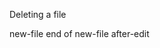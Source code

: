 Deleting a file

<dyad-delete path="to-be-deleted.txt"></dyad-delete>
<nati-write path="new-file.js" description="new file">
new-file
end of new-file
<dyad-write>
<nati-write path="to-be-edited.txt" description="editing file">
after-edit
<dyad-write>
